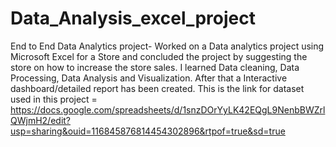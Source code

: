 # Data_Analysis_excel_project
End to End Data Analytics project- Worked on a Data analytics project using Microsoft Excel for a Store and concluded the project by suggesting the store on how to increase the store sales. I learned Data cleaning, Data Processing, Data Analysis and Visualization. After that a Interactive dashboard/detailed report has been created.
This is the link for dataset used in this project = https://docs.google.com/spreadsheets/d/1snzDOrYyLK42EQgL9NenbBWZrlQWjmH2/edit?usp=sharing&ouid=116845876814454302896&rtpof=true&sd=true
